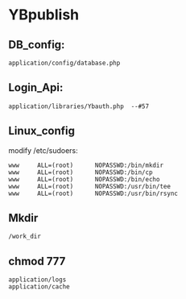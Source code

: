 YBpublish
====================

DB_config:
--------------
	application/config/database.php


Login_Api:
--------------
	application/libraries/Ybauth.php  --#57


Linux_config
--------------
modify /etc/sudoers:

	www     ALL=(root)      NOPASSWD:/bin/mkdir
	www     ALL=(root)      NOPASSWD:/bin/cp
	www     ALL=(root)      NOPASSWD:/bin/echo
	www     ALL=(root)      NOPASSWD:/usr/bin/tee
	www     ALL=(root)      NOPASSWD:/usr/bin/rsync


Mkdir
--------------
	/work_dir


chmod 777
--------------
	application/logs
	application/cache
